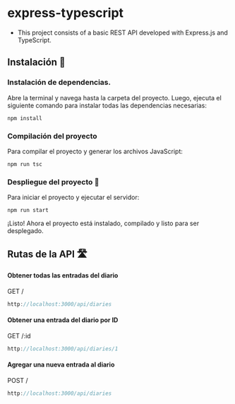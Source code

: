 # express-typescript
- This project consists of a basic REST API developed with Express.js and TypeScript.

## Instalación 🔧

### Instalación de dependencias.

Abre la terminal y navega hasta la carpeta del proyecto. Luego, ejecuta el siguiente comando para instalar todas las dependencias necesarias:
```
npm install
```

### Compilación del proyecto

Para compilar el proyecto y generar los archivos JavaScript:
```
npm run tsc
```

### Despliegue del proyecto 🚀

Para iniciar el proyecto y ejecutar el servidor:
```
npm run start
```

¡Listo! Ahora el proyecto está instalado, compilado y listo para ser desplegado.

## Rutas de la API 🛣️

#### Obtener todas las entradas del diario
GET /
```javascript
http://localhost:3000/api/diaries
```

#### Obtener una entrada del diario por ID
GET /:id
```javascript
http://localhost:3000/api/diaries/1
```

#### Agregar una nueva entrada al diario
POST /
```javascript
http://localhost:3000/api/diaries
```
